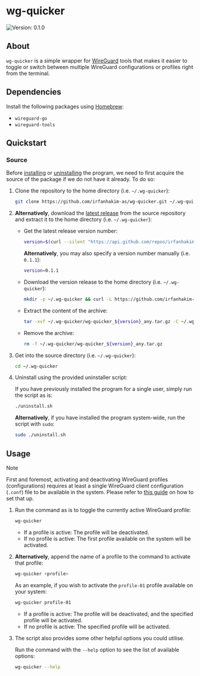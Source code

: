 # wg-quicker

![Version: 0.1.0](https://img.shields.io/badge/Version-0.1.0-informational?style=flat)

## About

`wg-quicker` is a simple wrapper for [WireGuard](https://www.wireguard.com) tools that makes it easier to toggle or switch between multiple WireGuard configurations or profiles right from the terminal.

## Dependencies

Install the following packages using [Homebrew](https://brew.sh):

- `wireguard-go`
- `wireguard-tools`

## Quickstart

### Source

Before [installing](#installation) or [uninstalling](#uninstallation) the program, we need to first acquire the source of the package if we do not have it already. To do so:

1. Clone the repository to the home directory (i.e. `~/.wg-quicker`):

    ```sh
    git clone https://github.com/irfanhakim-as/wg-quicker.git ~/.wg-quicker
    ```

2. **Alternatively**, download the [latest release](https://github.com/irfanhakim-as/wg-quicker/releases/latest) from the source repository and extract it to the home directory (i.e. `~/.wg-quicker`):

   - Get the latest release version number:

        ```sh
        version=$(curl --silent "https://api.github.com/repos/irfanhakim-as/wg-quicker/releases/latest" | grep '"tag_name":' | sed -E 's/.*"v?([^"]+)".*/\1/')
        ```

        **Alternatively**, you may also specify a version number manually (i.e. `0.1.1`):

        ```sh
        version=0.1.1
        ```

   - Download the version release to the home directory (i.e. `~/.wg-quicker`):

        ```sh
        mkdir -p ~/.wg-quicker && curl -L https://github.com/irfanhakim-as/wg-quicker/releases/download/v${version}/wg-quicker_${version}_any.tar.gz -o ~/.wg-quicker/wg-quicker_${version}_any.tar.gz
        ```

   - Extract the content of the archive:

        ```sh
        tar -xvf ~/.wg-quicker/wg-quicker_${version}_any.tar.gz -C ~/.wg-quicker
        ```

   - Remove the archive:

        ```sh
        rm -f ~/.wg-quicker/wg-quicker_${version}_any.tar.gz
        ```

3. Get into the source directory (i.e. `~/.wg-quicker`):

    ```sh
    cd ~/.wg-quicker
    ```

2. Uninstall using the provided uninstaller script:

    If you have previously installed the program for a single user, simply run the script as is:

    ```sh
    ./uninstall.sh
    ```

    **Alternatively**, if you have installed the program system-wide, run the script with `sudo`:

    ```sh
    sudo ./uninstall.sh
    ```

## Usage

> [!NOTE]  
> First and foremost, activating and deactivating WireGuard profiles (configurations) requires at least a single WireGuard client configuration (`.conf`) file to be available in the system. Please refer to [this guide](https://github.com/irfanhakim-as/linux-wiki/blob/master/topics/wireguard.md#macos) on how to set that up.

1. Run the command as is to toggle the currently active WireGuard profile:

    ```sh
    wg-quicker
    ```

   - If a profile is active: The profile will be deactivated.
   - If no profile is active: The first profile available on the system will be activated.

2. **Alternatively**, append the name of a profile to the command to activate that profile:

    ```sh
    wg-quicker <profile>
    ```

    As an example, if you wish to activate the `profile-01` profile available on your system:

    ```sh
    wg-quicker profile-01
    ```

   - If a profile is active: The profile will be deactivated, and the specified profile will be activated.
   - If no profile is active: The specified profile will be activated.

3. The script also provides some other helpful options you could utilise.

    Run the command with the `--help` option to see the list of available options:

    ```sh
    wg-quicker --help
    ```
